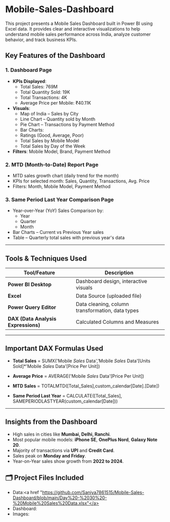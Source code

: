 # Mobile-Sales-Dashboard
This project presents a Mobile Sales Dashboard built in Power BI using Excel data. It provides clear and interactive visualizations to help understand mobile sales performance across India, analyze customer behavior, and track business KPIs.
##  Key Features of the Dashboard

### 1. **Dashboard Page**
- **KPIs Displayed**:
  - Total Sales: 769M
  - Total Quantity Sold: 19K
  - Total Transactions: 4K
  - Average Price per Mobile: ₹40.11K
- **Visuals**:
  - Map of India – Sales by City
  - Line Chart – Quantity sold by Month
  - Pie Chart – Transactions by Payment Method
  - Bar Charts:
   - Ratings (Good, Average, Poor)
   - Total Sales by Mobile Model
    - Total Sales by Day of the Week
- **Filters**: Mobile Model, Brand, Payment Method

### 2. **MTD (Month-to-Date) Report Page**
- MTD sales growth chart (daily trend for the month)
- KPIs for selected month: Sales, Quantity, Transactions, Avg. Price
- Filters: Month, Mobile Model, Payment Method

### 3. **Same Period Last Year Comparison Page**
- Year-over-Year (YoY) Sales Comparison by:
  - Year
  - Quarter
  - Month
- Bar Charts – Current vs Previous Year sales
- Table – Quarterly total sales with previous year's data
---

## Tools & Techniques Used

| Tool/Feature            | Description |
|-------------------------|-------------|
| **Power BI Desktop**    | Dashboard design, interactive visuals |
| **Excel**               | Data Source (uploaded file) |
| **Power Query Editor**  | Data cleaning, column transformation, data types |
| **DAX (Data Analysis Expressions)** | Calculated Columns and Measures |
---

## Important DAX Formulas Used

- **Total Sales** =  SUMX('Mobile _Sales_ Data','Mobile _Sales_ Data'[Units Sold]*'Mobile _Sales_ Data'[Price Per Unit])

- **Average Price** =  AVERAGE('Mobile _Sales_ Data'[Price Per Unit])

- **MTD Sales** = TOTALMTD([Total_Sales],custom_calendar[Date].[Date])

- **Same Period Last Year** = CALCULATE([Total_Sales],
 SAMEPERIODLASTYEAR(custom_calendar[Date]))
---
## Insights from the Dashboard

- High sales in cities like **Mumbai, Delhi, Ranchi**.
- Most popular mobile models: **iPhone SE**, **OnePlus Nord**, **Galaxy Note 20**.
- Majority of transactions via **UPI** and **Credit Card**.
- Sales peak on **Monday and Friday**.
- Year-on-Year sales show growth from **2022 to 2024**.

## 🗂 Project Files Included
- Data:<a href "https://github.com/Saniya7861515/Mobile-Sales-Dashboard/blob/main/Day%20-%2030%20-%20Mobile%20Sales%20Data.xlsx"</a>
- Dashboard:
- Images:


